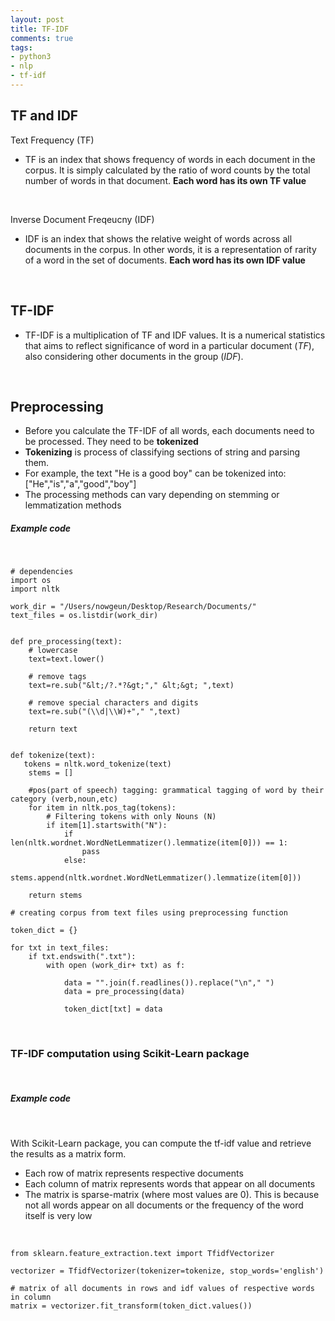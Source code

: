 ```yaml
---
layout: post
title: TF-IDF
comments: true
tags: 
- python3
- nlp
- tf-idf
---
```

## TF and IDF

Text Frequency (TF) 

- TF is an index that shows frequency of words in each document in the corpus. It is simply calculated by the ratio of word counts by the total number of words in that document. **Each word has its own TF value**

&nbsp;

Inverse Document Freqeucny (IDF)

- IDF is an index that shows the relative weight of words across all documents in the corpus. In other words, it is a representation of rarity of a word in the set of documents. **Each word has its own IDF value**

&nbsp;
&nbsp;

## TF-IDF

- TF-IDF is a multiplication of TF and IDF values. It is a numerical statistics that aims to reflect significance of word in a particular document (*TF*), also considering other documents in the group (*IDF*). 

&nbsp;
&nbsp;

## Preprocessing

- Before you calculate the TF-IDF of all words, each documents need to be processed. They need to be **tokenized**
- **Tokenizing** is process of classifying sections of string and parsing them. 
- For example, the text "He is a good boy" can be tokenized into: ["He","is","a","good","boy"]
- The processing methods can vary depending on stemming or lemmatization methods

##### Example code

&nbsp;

    # dependencies
    import os
    import nltk
    
    work_dir = "/Users/nowgeun/Desktop/Research/Documents/"
    text_files = os.listdir(work_dir)
    
    
    def pre_processing(text):
        # lowercase
        text=text.lower()
        
        # remove tags
        text=re.sub("&lt;/?.*?&gt;"," &lt;&gt; ",text)
        
        # remove special characters and digits
        text=re.sub("(\\d|\\W)+"," ",text)
        
        return text
        
    
    def tokenize(text):
       tokens = nltk.word_tokenize(text)
        stems = []
        
        #pos(part of speech) tagging: grammatical tagging of word by their category (verb,noun,etc)
        for item in nltk.pos_tag(tokens):
            # Filtering tokens with only Nouns (N)
            if item[1].startswith("N"):
                if len(nltk.wordnet.WordNetLemmatizer().lemmatize(item[0])) == 1:
                    pass
                else:
                    stems.append(nltk.wordnet.WordNetLemmatizer().lemmatize(item[0]))
    
        return stems

    # creating corpus from text files using preprocessing function 

    token_dict = {}

    for txt in text_files:
        if txt.endswith(".txt"):
            with open (work_dir+ txt) as f:
            
                data = "".join(f.readlines()).replace("\n"," ")
                data = pre_processing(data)

                token_dict[txt] = data
&nbsp;
&nbsp;


### TF-IDF computation using Scikit-Learn package

&nbsp;

##### Example code

&nbsp;

With Scikit-Learn package, you can compute the tf-idf value and retrieve the results as a matrix form.
- Each row of matrix represents respective documents
- Each column of matrix represents words that appear on all documents
- The matrix is sparse-matrix (where most values are 0). This is because not all words appear on all documents or the frequency of the word itself is very low

&nbsp;

    from sklearn.feature_extraction.text import TfidfVectorizer
    
    vectorizer = TfidfVectorizer(tokenizer=tokenize, stop_words='english')
    
    # matrix of all documents in rows and idf values of respective words in column
    matrix = vectorizer.fit_transform(token_dict.values())


